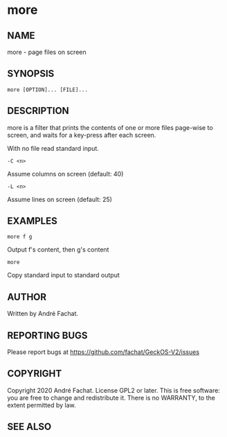 
# more

## NAME

more - page files on screen

## SYNOPSIS

    more [OPTION]... [FILE]...
    
## DESCRIPTION

more is a filter that prints the contents of one or more files page-wise to screen, and waits for a key-press after each screen.

With no file read standard input.

	-C <n>
Assume <n> columns on screen (default: 40)

	-L <n>
Assume <n> lines on screen (default: 25)

## EXAMPLES

	more f g
Output f's content, then g's content
        
	more 
Copy standard input to standard output

## AUTHOR

Written by André Fachat.

## REPORTING BUGS

Please report bugs at https://github.com/fachat/GeckOS-V2/issues

## COPYRIGHT

Copyright 2020 André Fachat. License GPL2 or later.
This is free software: you are free to change and redistribute it. There is no WARRANTY, to the extent permitted by law.

## SEE ALSO

